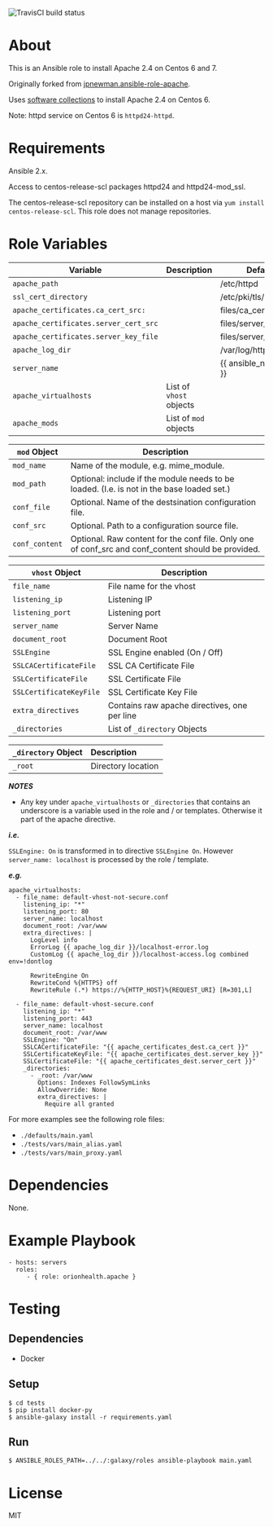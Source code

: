 ![TravisCI build status](https://travis-ci.org/orionhealth/orionhealth.apache.svg?branch=master)

# About

This is an Ansible role to install Apache 2.4 on Centos 6 and 7.

Originally forked from [jpnewman.ansible-role-apache](https://github.com/jpnewman/ansible-role-apache).

Uses [software collections](https://www.softwarecollections.org/en/scls/rhscl/httpd24/) to install Apache 2.4 on Centos 6.

Note: httpd service on Centos 6 is `httpd24-httpd`.

# Requirements

Ansible 2.x.

Access to centos-release-scl packages httpd24 and httpd24-mod_ssl.

The centos-release-scl repository can be installed on a host via `yum install centos-release-scl`. This role does not manage repositories.

# Role Variables

| Variable | Description | Default |
| -------- | ----------- | ------- |
| `apache_path`                         | | /etc/httpd             |
| `ssl_cert_directory`                  | | /etc/pki/tls/certs     |
| `apache_certificates.ca_cert_src:`    | | files/ca_cert.pem      |
| `apache_certificates.server_cert_src` | | files/server_cert.pem  |
| `apache_certificates.server_key_file` | | files/server_key.pem   |
| `apache_log_dir`                      | | /var/log/httpd24       |
| `server_name`                         | | {{ ansible_nodename }} |
| `apache_virtualhosts`                 | List of `vhost` objects | |
| `apache_mods`                         | List of `mod` objects | |

| `mod` Object   | Description |
| -------------- | ----------- |
| `mod_name`     | Name of the module, e.g. mime_module. |
| `mod_path`     | Optional: include if the module needs to be loaded. (I.e. is not in the base loaded set.) |
| `conf_file`    | Optional. Name of the destsination configuration file. |
| `conf_src`     | Optional. Path to a configuration source file. |
| `conf_content` | Optional. Raw content for the conf file. Only one of conf_src and conf_content should be provided. |

| `vhost` Object         | Description |
| ---------------------- | ----------- |
| `file_name`            | File name for the vhost |
| `listening_ip`         | Listening IP |
| `listening_port`       | Listening port |
| `server_name`          | Server Name |
| `document_root`        | Document Root |
| `SSLEngine`            | SSL Engine enabled (On / Off) |
| `SSLCACertificateFile` | SSL CA Certificate File |
| `SSLCertificateFile`   | SSL Certificate File |
| `SSLCertificateKeyFile`| SSL Certificate Key File |
| `extra_directives`     | Contains raw apache directives, one per line |
| `_directories`         | List of `_directory` Objects |

| `_directory` Object|Description|
| -|:--|
| `_root`|Directory location|

***NOTES***

- Any key under `apache_virtualhosts` or `_directories` that contains an underscore is a variable used in the role and / or templates. Otherwise it part of the apache directive.

***i.e.***

`SSLEngine: On` is transformed in to directive `SSLEngine On`. However `server_name: localhost` is processed by the role / template.

***e.g.***

    apache_virtualhosts:
      - file_name: default-vhost-not-secure.conf
        listening_ip: "*"
        listening_port: 80
        server_name: localhost
        document_root: /var/www
        extra_directives: |
          LogLevel info
          ErrorLog {{ apache_log_dir }}/localhost-error.log
          CustomLog {{ apache_log_dir }}/localhost-access.log combined env=!dontlog

          RewriteEngine On
          RewriteCond %{HTTPS} off
          RewriteRule (.*) https://%{HTTP_HOST}%{REQUEST_URI} [R=301,L]

      - file_name: default-vhost-secure.conf
        listening_ip: "*"
        listening_port: 443
        server_name: localhost
        document_root: /var/www
        SSLEngine: "On"
        SSLCACertificateFile: "{{ apache_certificates_dest.ca_cert }}"
        SSLCertificateKeyFile: "{{ apache_certificates_dest.server_key }}"
        SSLCertificateFile: "{{ apache_certificates_dest.server_cert }}"
        _directories:
          - _root: /var/www
            Options: Indexes FollowSymLinks
            AllowOverride: None
            extra_directives: |
              Require all granted

For more examples see the following role files:

- `./defaults/main.yaml`
- `./tests/vars/main_alias.yaml`
- `./tests/vars/main_proxy.yaml`

# Dependencies

None.

# Example Playbook

    - hosts: servers
      roles:
         - { role: orionhealth.apache }

# Testing

## Dependencies

- Docker

## Setup

    $ cd tests
    $ pip install docker-py
    $ ansible-galaxy install -r requirements.yaml

## Run

    $ ANSIBLE_ROLES_PATH=../../:galaxy/roles ansible-playbook main.yaml

# License

MIT
